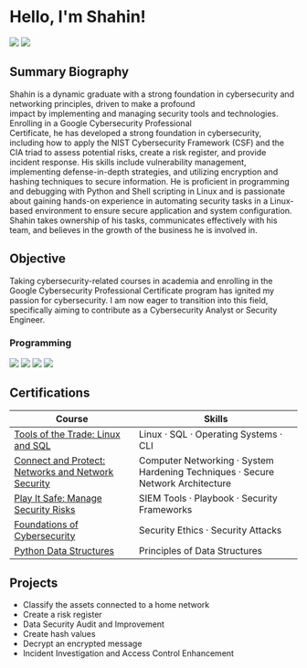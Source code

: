 # Hello, I'm Shahin!
<a href="https://www.linkedin.com/in/shahin-saeidi/"><img src="https://img.shields.io/badge/-LinkedIn-0072b1?&style=for-the-badge&logo=linkedin&logoColor=white" /></a>
<a href="https://profile.indeed.com/p/shahins-rkqg6js"><img src="https://img.shields.io/badge/-Indeed-003A9B?&style=for-the-badge&logo=indeed&logoColor=white" /></a>

## Summary Biography
Shahin is a dynamic graduate with a strong foundation in cybersecurity and networking principles, driven to make a profound  
impact by implementing and managing security tools and technologies. Enrolling in a Google Cybersecurity Professional  
Certificate, he has developed a strong foundation in
cybersecurity, including how to apply the NIST Cybersecurity Framework (CSF) and the CIA triad to assess
potential risks, create a risk register, and provide incident response. His skills include vulnerability
management, implementing defense-in-depth strategies, and utilizing encryption and hashing techniques to
secure information. He is proficient in programming and
debugging with Python and Shell scripting in Linux and is passionate about gaining hands-on experience in
automating security tasks in a Linux-based environment to ensure secure application and system
configuration. Shahin takes ownership of his tasks, communicates effectively with his team, and believes in
the growth of the business he is involved in.
## Objective
Taking cybersecurity-related courses in academia and enrolling in the Google Cybersecurity Professional 
Certificate program has ignited my passion for cybersecurity. I am now eager to transition into this field,
specifically aiming to contribute as a Cybersecurity Analyst or Security Engineer.

### Programming
<div>
  <img src="https://img.shields.io/badge/-Python-3776AB?&style=for-the-badge&logo=python&logoColor=white" />
  <img src="https://img.shields.io/badge/-SQL-4479A1?&style=for-the-badge&logo=postgresql&logoColor=white" />
  <img src="https://img.shields.io/badge/-PowerShell-5391FE?&style=for-the-badge&logo=powershell&logoColor=white" />
  <img src="https://img.shields.io/badge/-Bash-4EAA25?&style=for-the-badge&logo=gnu-bash&logoColor=white" />
</div>


## Certifications

| Course                                        | Skills         |
|-----------------------------------------------|----------------------------|
| <a href="https://coursera.org/verify/IZLH58B7F5TY"> Tools of the Trade: Linux and SQL</a> | Linux · SQL · Operating Systems · CLI |
| <a href="https://coursera.org/verify/KRP3ZT4774UE"> Connect and Protect: Networks and Network Security</a> | Computer Networking · System Hardening Techniques · Secure Network Architecture |
| <a href="https://coursera.org/verify/87MEREM6W65U"> Play It Safe: Manage Security Risks</a> | SIEM Tools · Playbook · Security Frameworks |
| <a href="https://coursera.org/verify/HA6938KCNQAY"> Foundations of Cybersecurity</a> | Security Ethics · Security Attacks |
| <a href="https://coursera.org/verify/505PVPZFSFE7"> Python Data Structures</a> | Principles of Data Structures |



## Projects
- Classify the assets connected to a home network
- Create a risk register
- Data Security Audit and Improvement
- Create hash values
- Decrypt an encrypted message
- Incident Investigation and Access Control Enhancement
